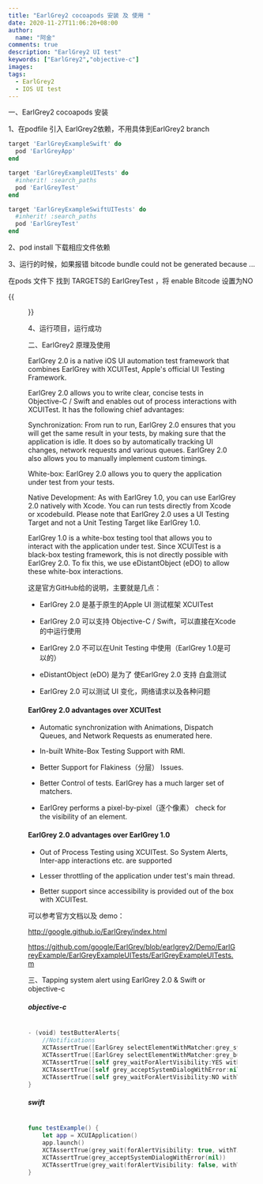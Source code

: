 ```yaml
---
title: "EarlGrey2 cocoapods 安装 及 使用 "
date: 2020-11-27T11:06:20+08:00
author:
  name: "阿金"
comments: true
description: "EarlGrey2 UI test"
keywords: ["EarlGrey2","objective-c"]
images:
tags:
  - EarlGrey2
  - IOS UI test
---
```


一、EarlGrey2 cocoapods 安装

1、在podfile 引入 EarlGrey2依赖，不用具体到EarlGrey2 branch

``` ruby
target 'EarlGreyExampleSwift' do
  pod 'EarlGreyApp'
end

target 'EarlGreyExampleUITests' do
  #inherit! :search_paths
  pod 'EarlGreyTest'
end

target 'EarlGreyExampleSwiftUITests' do
  #inherit! :search_paths
  pod 'EarlGreyTest'
end

```

2、pod install 下载相应文件依赖

3、运行的时候，如果报错  bitcode bundle could not be generated because ...

在pods 文件下 找到 TARGETS的 EarlGreyTest ，将 enable Bitcode 设置为NO

{{<figure src="/images/EarlGrey2.png" alt="EarlGrey2">}}

4、运行项目，运行成功

二、EarlGrey2 原理及使用


EarlGrey 2.0 is a native iOS UI automation test framework that combines EarlGrey with XCUITest, Apple's official UI Testing Framework.

EarlGrey 2.0 allows you to write clear, concise tests in Objective-C / Swift and enables out of process interactions with XCUITest. It has the following chief advantages:

Synchronization: From run to run, EarlGrey 2.0 ensures that you will get the same result in your tests, by making sure that the application is idle. It does so by automatically tracking UI changes, network requests and various queues. EarlGrey 2.0 also allows you to manually implement custom timings.

White-box: EarlGrey 2.0 allows you to query the application under test from your tests.

Native Development: As with EarlGrey 1.0, you can use EarlGrey 2.0 natively with Xcode. You can run tests directly from Xcode or xcodebuild. Please note that EarlGrey 2.0 uses a UI Testing Target and not a Unit Testing Target like EarlGrey 1.0.

EarlGrey 1.0 is a white-box testing tool that allows you to interact with the application under test. Since XCUITest is a black-box testing framework, this is not directly possible with EarlGrey 2.0. To fix this, we use eDistantObject (eDO) to allow these white-box interactions.

这是官方GitHub给的说明，主要就是几点：

- EarlGrey 2.0 是基于原生的Apple UI 测试框架 XCUITest

- EarlGrey 2.0 可以支持 Objective-C / Swift，可以直接在Xcode的中运行使用

- EarlGrey 2.0 不可以在Unit Testing 中使用（EarlGrey 1.0是可以的）

- eDistantObject (eDO) 是为了 使EarlGrey 2.0 支持 白盒测试

- EarlGrey 2.0 可以测试 UI 变化，网络请求以及各种问题


#### EarlGrey 2.0 advantages over XCUITest
- Automatic synchronization with Animations, Dispatch Queues, and Network Requests as enumerated here.

- In-built White-Box Testing Support with RMI.

- Better Support for Flakiness（分层） Issues.

- Better Control of tests. EarlGrey has a much larger set of matchers.

- EarlGrey performs a pixel-by-pixel（逐个像素） check for the visibility of an element.

#### EarlGrey 2.0 advantages over EarlGrey 1.0
- Out of Process Testing using XCUITest. So System Alerts, Inter-app interactions etc. are supported

- Lesser throttling of the application under test's main thread.

- Better support since accessibility is provided out of the box with XCUITest.


可以参考官方文档以及 demo：

http://google.github.io/EarlGrey/index.html

https://github.com/google/EarlGrey/blob/earlgrey2/Demo/EarlGreyExample/EarlGreyExampleUITests/EarlGreyExampleUITests.m



三、Tapping system alert using EarlGrey 2.0 & Swift or objective-c

##### objective-c

``` swift

- (void) testButterAlerts{
    //Notifications
    XCTAssertTrue([EarlGrey selectElementWithMatcher:grey_systemAlertViewShown()]);
    XCTAssertTrue([EarlGrey selectElementWithMatcher:grey_buttonTitle(@"“APP”想给您发送通知")]);
    XCTAssertTrue([self grey_waitForAlertVisibility:YES withTimeout:1]);
    XCTAssertTrue([self grey_acceptSystemDialogWithError:nil]);
    XCTAssertTrue([self grey_waitForAlertVisibility:NO withTimeout:1]); 
}

```

##### swift


``` swift

func testExample() {
    let app = XCUIApplication()
    app.launch()
    XCTAssertTrue(grey_wait(forAlertVisibility: true, withTimeout: 2))
    XCTAssertTrue(grey_acceptSystemDialogWithError(nil))
    XCTAssertTrue(grey_wait(forAlertVisibility: false, withTimeout: 1))    
}
```